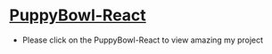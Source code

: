 # [PuppyBowl-React](https://cosmic-khapse-b8813c.netlify.app/)
- Please click on the PuppyBowl-React to view amazing my project 
